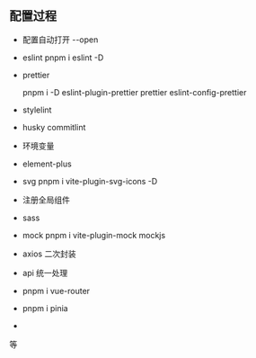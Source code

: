 ## 配置过程

- 配置自动打开
  --open
- eslint
  pnpm i eslint -D

- prettier

  pnpm i -D eslint-plugin-prettier prettier eslint-config-prettier

- stylelint

- husky commitlint

- 环境变量

- element-plus

- svg
  pnpm i vite-plugin-svg-icons -D

- 注册全局组件

- sass

- mock
  pnpm i vite-plugin-mock mockjs

- axios 二次封装

- api 统一处理

- pnpm i vue-router

- pnpm i pinia

-

等
